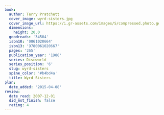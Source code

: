 ```yaml
---
book:
  author: Terry Pratchett
  cover_image: wyrd-sisters.jpg
  cover_image_url: https://i.gr-assets.com/images/S/compressed.photo.goodreads.com/books/1275974472l/34504._SX98_.jpg
  dimensions:
    height: 20.0
  goodreads: '34504'
  isbn10: '0061020664'
  isbn13: '9780061020667'
  pages: '265'
  publication_year: '1988'
  series: Discworld
  series_position: '6'
  slug: wyrd-sisters
  spine_color: '#b4bd4a'
  title: Wyrd Sisters
plan:
  date_added: '2015-04-08'
review:
  date_read: 2007-12-01
  did_not_finish: false
  rating: 4
---
```

